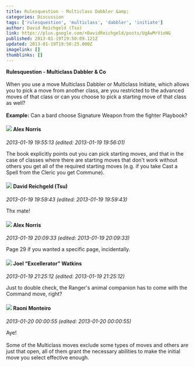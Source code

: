 ```yaml
---
title: Rulesquestion - Multiclass Dabbler &amp;
categories: Discussion
tags: ['rulesquestion', 'multiclass', 'dabbler', 'initiate']
author: David Reichgeld (Tsu)
link: https://plus.google.com/+DavidReichgeld/posts/UgAwMrVioNG
published: 2013-01-19T19:50:09.121Z
updated: 2013-01-19T19:50:25.000Z
imagelink: []
thumblinks: []
---
```


<b>Rulesquestion - Multiclass Dabbler &amp; Co</b><br /><br />When you use a move Multiclass Dabbler or Multiclass Initiate, which allows you to pick a move from another class, are you restricted to the advanced moves of that class or can you choose to pick a starting move of that class as well?<br /><br /><b>Example:</b> Can a bard choose Signature Weapon from the fighter Playbook?
<div id='comment z12cwdka5zicjdip504chlspozm5g1sgxjw'>
  <h4><img src='{{site.baseurl}}//images/avatars/112750659160242168572_photo.jpg'> Alex Norris</h4>
      <p><cite>2013-01-19 19:55:13 (edited: 2013-01-19 19:56:01)</cite></p>
        <p>The book explicitly points out you can pick starting moves, and that in the case of classes where there are starting moves that don&#39;t work without others you get all of the required starting moves (e.g. if you take Cast a Spell from the Cleric you get Commune).</p>
</div>
        

<div id='comment z12cwdka5zicjdip504chlspozm5g1sgxjw'>
  <h4><img src='{{site.baseurl}}//images/avatars/101087642948316619884_photo.jpg'> David Reichgeld (Tsu)</h4>
      <p><cite>2013-01-19 19:59:43 (edited: 2013-01-19 19:59:43)</cite></p>
        <p>Thx mate!</p>
</div>
        

<div id='comment z12cwdka5zicjdip504chlspozm5g1sgxjw'>
  <h4><img src='{{site.baseurl}}//images/avatars/112750659160242168572_photo.jpg'> Alex Norris</h4>
      <p><cite>2013-01-19 20:09:33 (edited: 2013-01-19 20:09:33)</cite></p>
        <p>Page 29 if you wanted a specific page, incidentally.</p>
</div>
        

<div id='comment z12cwdka5zicjdip504chlspozm5g1sgxjw'>
  <h4><img src='{{site.baseurl}}//images/avatars/107429473095472584968_photo.jpg'> Joel “Excellerator” Watkins</h4>
      <p><cite>2013-01-19 21:25:12 (edited: 2013-01-19 21:25:12)</cite></p>
        <p>Just to double check, the Ranger&#39;s animal companion has to come with the Command move, right?</p>
</div>
        

<div id='comment z12cwdka5zicjdip504chlspozm5g1sgxjw'>
  <h4><img src='{{site.baseurl}}//images/avatars/116853051997757460697_photo.jpg'> Raoni Monteiro</h4>
      <p><cite>2013-01-20 00:00:55 (edited: 2013-01-20 00:00:55)</cite></p>
        <p>Aye!<br /><br />Some of the Multiclass moves exclude some types of moves and others are just that open, all of them grant the necessary abilities to make the initial move you select effective enough.</p>
</div>
        